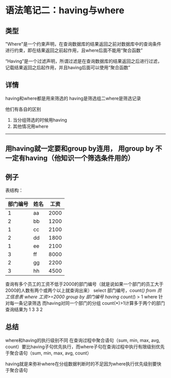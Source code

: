 # 语法笔记二：having与where


## 类型
"Where"是一个约束声明，在查询数据库的结果返回之前对数据库中的查询条件进行约束，即在结果返回之前起作用，且where后面不能用“聚合函数”

“Having”是一个过滤声明，所谓过滤是在查询数据库的结果返回之后进行过滤，记载结果返回之后起作用，并且having后面可以使用“聚合函数”

## 详情

having和where都是用来筛选的
having是筛选组二where是筛选记录

他们有各自的区别

1. 当分组筛选的时候用having
2. 其他情况用where

----------------------------------------------------------
用having就一定要和group by连用，
用group by 不一定有having（他知识一个筛选条件用的）
----------------------------------------------------------


## 例子

表结构：

| 部门编号 | 姓名 | 工资 |
|-----|-----|-----|
|  1  |  aa |2000 |
|  2  |  bb |1200 |
|  1  |  cc |2100 |
|  2  |  dd |1800 |
|  1  |  ee |2100 |
|  3  |  ff |8000 |
|  2  |  gg |2200 |
|  3  |  hh |4500 |


查询有多个员工的工资不低于2000的部门编号（就是说如果一个部门的员工大于2000的人数有两个或两个以上就查询出来）
select 部门编号，count(*) from 员工信息表
where 工资>=2000
group by 部门编号
having count(*) > 1
where 针对每一条记录筛选
而having对同一个部门的分组
count(*)>1计算多于两个的部门
查询结果为
1 3
3 2

## 总结
where和having的执行级别不同
在查询过程中聚合语句（sum, min, max, avg, count）要比having子句优先执行，而where子句在查询过程中执行有限级别优先于聚合语句（sum, min, max, avg, count）

having就是来弥补where在分组数据判断时的不足因为where执行优先级别要快于聚合语句
